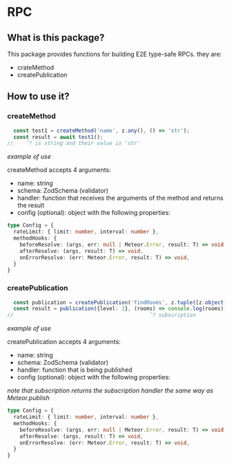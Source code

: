 # RPC

## What is this package?

This package provides functions for building E2E type-safe RPCs.
they are:

- crateMethod
- createPublication

## How to use it?

### createMethod

```typescript
  const test1 = createMethod('name', z.any(), () => 'str');
  const result = await test1();
//    ˆ? is string and their value is 'str'
```

_example of use_

createMethod accepts 4 arguments:

- name: string
- schema: ZodSchema (validator)
- handler: function that receives the arguments of the method and returns the result
- config (optional): object with the following properties:

```typescript
type Config = {
  rateLimit: { limit: number, interval: number },
  methodHooks: {
    beforeResolve: (args, err: null | Meteor.Error, result: T) => void,
    afterResolve: (args, result: T) => void,
    onErrorResolve: (err: Meteor.Error, result: T) => void,
  }
}
```

### createPublication

```typescript
  const publication = createPublication('findRooms', z.tuple([z.object({level: z.number()})]), ({level}) => Rooms.find({level: level}));
  const result = publication({level: 1}, (rooms) => console.log(rooms));
//                                            ˆ? subscription 

```
_example of use_

createPublication accepts 4 arguments:

- name: string
- schema: ZodSchema (validator)
- handler: function that is being published
- config (optional): object with the following properties:

_note that subscription returns the subscription handler the same way as Meteor.publish_

```typescript
type Config = {
  rateLimit: { limit: number, interval: number },
  methodHooks: {
    beforeResolve: (args, err: null | Meteor.Error, result: T) => void,
    afterResolve: (args, result: T) => void,
    onErrorResolve: (err: Meteor.Error, result: T) => void,
  }
}
```
